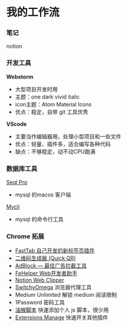 # 我的工作流

### 笔记

notion

### 开发工具

**Webstorm**

- 大型项目开发时用
- 主题：one dark vivid italic
- icon主题：Atom Material Icons
- 优点：稳定，自带 git 工具优秀

**VScode**

- 主要当作编辑器用，处理小型项目和一些文件
- 优点：轻量、插件多，适合编写各种代码
- 缺点：不够稳定，动不动CPU跑满

### 数据库工具

[Seql Pro](https://www.sequelpro.com/)

- mysql 的macos 客户端

[Mycli](https://www.mycli.net/)

- mysql 的命令行工具

### Chrome 拓展

- [FastTab 自己开发的新标签页插件](https://github.com/Houserqu/fast-tab)
- [二维码生成器 (Quick QR)](https://chrome.google.com/webstore/detail/quick-qr-code-generator/afpbjjgbdimpioenaedcjgkaigggcdpp)
- [AdBlock — 最佳广告拦截工具](https://chrome.google.com/webstore/detail/adblock-%E2%80%94-best-ad-blocker/gighmmpiobklfepjocnamgkkbiglidom/reviews)
- [FeHelper  Web开发者助手](https://github.com/zxlie/FeHelper)
- [Notion Web Clipper](https://www.notion.so/Web-Clipper-ba54b19ecaeb466b8070b9e683c5fce1)
- [SwitchyOmega](https://chrome.google.com/webstore/detail/proxy-switchyomega/padekgcemlokbadohgkifijomclgjgif) 浏览器代理工具
- Medium Unlimited 解锁 medium 阅读限制
- 1Password 密码工具
- [油猴脚本](https://www.tampermonkey.net/) 快速添加个人 js 脚本，很少用
- [Extensions Manage](https://chrome.google.com/webstore/detail/extensions-manager-aka-sw/lpleipinonnoibneeejgjnoeekmbopbc) 快速开关其他插件